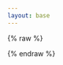 ```yaml
---
layout: base
---
```

{% raw %}
<script src="/js/history.js/bundled/html4+html5/native.history.js"></script>
<script src="/js/mustache.js", type="text/javascript"></script>
<script src="/js/flickr-app.js", type="text/javascript"></script>
<script type="text/javascript">
  // @todo - use a  templating library ...
  window.addEvent("domready", function(){
    flickrApp('ffb0f7ab9cfb19fa439130d83570d6d4', '87871204@N00', function(app){
      app.route(window.location.search, true)
    })
  });
</script>

<div id="flickrApp"></div>

<script type="text/html" id="photos-page-tmpl">
  <h2>{{title}}</h2>
  <p style="font-size:10.5pt"> 
  <a href="/photo/?{{resource}}&page={{prev}}" alt="{{title}} page {{prev}}">«</a>
  page {{page}} of {{pages}} 
  <a href="/photo/?{{resource}}&page={{next}}" alt="{{title}} page {{next}}">»</a>
  </p>
  <div id="photo-list"> </div>
</script>

<script type="text/html" id="photo-tmb-tmpl">
  <a href="/photo/?p={{id}}" title="{{title}}" alt="{{title}}">
    <img style="float:left; padding:1em;" src="{{src}}" height="100px" width="100px" alt="{{title}}"/>
  </a>
</script>

<script type="text/html" id="photo-tmpl">
  <h2>{{title}}</h2>
  <a href="{{url}}" title="{{title}}">
    <img style="float:left; padding-right:1em; padding-bottom:2em;" src="{{src}}" height="{{height}}" width="{{width}}" />
  </a>
  <p class="description">{{description}}</p>
  <ul class="tags photo" style="float:left; margin-right:2em; font-size: 10.5pt;">
  Tags:
  {{#tags}}
    <li><a href="/photo?t={{.}}" alt="photos tagged {{.}}">{{.}}</a></li>
  {{/tags}}
  </ul>
</script>

<script type="text/html" id="stream-nav-tmpl">
  <div id="stream-nav" class="navigation" style="width:285px; float:left; font-size:10pt;">
    <div class="alignleft" style="display: inline-block; width:45%;">
      <a href="{{prev.url}}" title="go to {{prev.title}}">
        <img src="{{prev.src}}" height="100px" width="100px" />
        <br />
        < previous
      </a>
    </div> 
    <div class="alignright" style="display: inline-block; width:45%; text-align:right">
      <a href="{{next.url}}" title="go to {{next.title}}">
        <img src="{{next.src}}" height="100px" width="100px" />
        <br />
        next >
      </a>
    </div> 
  </div>
</script>

{% endraw %}
